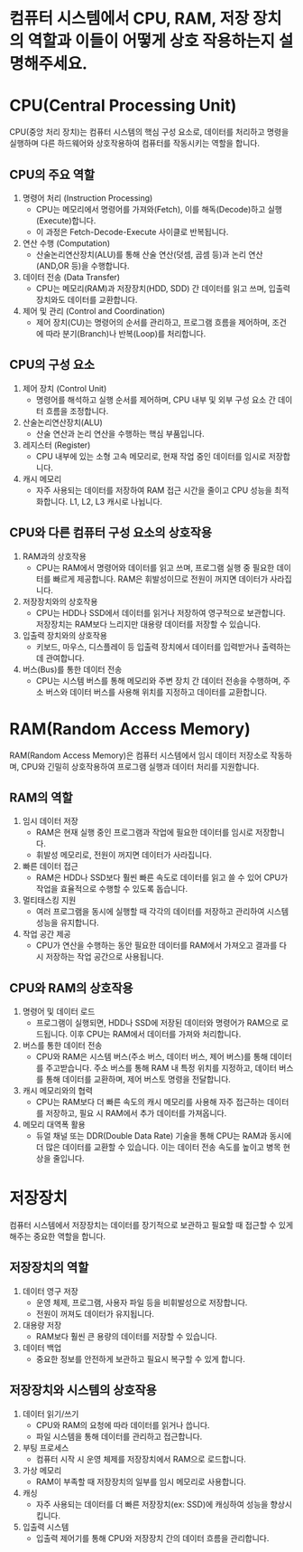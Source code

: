 # 컴퓨터 시스템에서 CPU, RAM, 저장 장치의 역할과 이들이 어떻게 상호 작용하는지 설명해주세요.

# CPU(Central Processing Unit)
CPU(중앙 처리 장치)는 컴퓨터 시스템의 핵심 구성 요소로, 데이터를 처리하고 명령을 실행하며 다른 하드웨어와 상호작용하여 컴퓨터를 작동시키는 역할을 합니다.

## CPU의 주요 역할
1. 명령어 처리 (Instruction Processing)
   - CPU는 메모리에서 명령어를 가져와(Fetch), 이를 해독(Decode)하고 실행(Execute)합니다.
   - 이 과정은 Fetch-Decode-Execute 사이클로 반복됩니다.
2. 연산 수행 (Computation)
   - 산술논리연산장치(ALU)를 통해 산술 연산(덧셈, 곱셈 등)과 논리 연산(AND,OR 등)을 수행합니다.
3. 데이터 전송 (Data Transfer)
   - CPU는 메모리(RAM)과 저장장치(HDD, SDD) 간 데이터를 읽고 쓰며, 입출력 장치와도 데이터를 교환합니다.
4. 제어 및 관리 (Control and Coordination)
   - 제어 장치(CU)는 명령어의 순서를 관리하고, 프로그램 흐름을 제어하며, 조건에 따라 분기(Branch)나 반복(Loop)를 처리합니다.

## CPU의 구성 요소
1. 제어 장치 (Control Unit)
   - 명령어를 해석하고 실행 순서를 제어하며, CPU 내부 및 외부 구성 요소 간 데이터 흐름을 조정합니다.
2. 산술논리연산장치(ALU)
   - 산술 연산과 논리 연산을 수행하는 핵심 부품입니다.
3. 레지스터 (Register)
   - CPU 내부에 있는 소형 고속 메모리로, 현재 작업 중인 데이터를 임시로 저장합니다.
4. 캐시 메모리
   - 자주 사용되는 데이터를 저장하여 RAM 접근 시간을 줄이고 CPU 성능을 최적화합니다. L1, L2, L3 캐시로 나뉩니다.

## CPU와 다른 컴퓨터 구성 요소의 상호작용
1. RAM과의 상호작용
   - CPU는 RAM에서 명령어와 데이터를 읽고 쓰며, 프로그램 실행 중 필요한 데이터를 빠르게 제공합니다. RAM은 휘발성이므로 전원이 꺼지면 데이터가 사라집니다.
2. 저장장치와의 상호작용
   - CPU는 HDD나 SSD에서 데이터를 읽거나 저장하여 영구적으로 보관합니다. 저장장치는 RAM보다 느리지만 대용량 데이터를 저장할 수 있습니다.
3. 입출력 장치와의 상호작용
   - 키보드, 마우스, 디스플레이 등 입출력 장치에서 데이터를 입력받거나 출력하는 데 관여합니다.
4. 버스(Bus)를 통한 데이터 전송
   - CPU는 시스템 버스를 통해 메모리와 주변 장치 간 데이터 전송을 수행하며, 주소 버스와 데이터 버스를 사용해 위치를 지정하고 데이터를 교환합니다.

# RAM(Random Access Memory)
RAM(Random Access Memory)은 컴퓨터 시스템에서 임시 데이터 저장소로 작동하며, CPU와 긴밀히 상호작용하여 프로그램 실행과 데이터 처리를 지원합니다.

## RAM의 역할
1. 임시 데이터 저장
   - RAM은 현재 실행 중인 프로그램과 작업에 필요한 데이터를 임시로 저장합니다.
   - 휘발성 메모리로, 전원이 꺼지면 데이터가 사라집니다.
2. 빠른 데이터 접근
   - RAM은 HDD나 SSD보다 훨씬 빠른 속도로 데이터를 읽고 쓸 수 있어 CPU가 작업을 효율적으로 수행할 수 있도록 돕습니다.
3. 멀티태스킹 지원
   - 여러 프로그램을 동시에 실행할 때 각각의 데이터를 저장하고 관리하여 시스템 성능을 유지합니다.
4. 작업 공간 제공
   - CPU가 연산을 수행하는 동안 필요한 데이터를 RAM에서 가져오고 결과를 다시 저장하는 작업 공간으로 사용됩니다.

## CPU와 RAM의 상호작용
1. 명령어 및 데이터 로드
   - 프로그램이 실행되면, HDD나 SSD에 저장된 데이터와 명령어가 RAM으로 로드됩니다. 이후 CPU는 RAM에서 데이터를 가져와 처리합니다.
2. 버스를 통한 데이터 전송
   - CPU와 RAM은 시스템 버스(주소 버스, 데이터 버스, 제어 버스)를 통해 데이터를 주고받습니다. 주소 버스를 통해 RAM 내 특정 위치를 지정하고, 데이터 버스를 통해 데이터를 교환하며, 제어 버스토 명령을 전달합니다.
3. 캐시 메모리와의 협력
   - CPU는 RAM보다 더 빠른 속도의 캐시 메모리를 사용해 자주 접근하는 데이터를 저장하고, 필요 시 RAM에서 추가 데이터를 가져옵니다.
4. 메모리 대역폭 활용
   - 듀얼 채널 또는 DDR(Double Data Rate) 기술을 통해 CPU는 RAM과 동시에 더 많은 데이터를 교환할 수 있습니다. 이는 데이터 전송 속도를 높이고 병목 현상을 줄입니다.

# 저장장치
컴퓨터 시스템에서 저장장치는 데이터를 장기적으로 보관하고 필요할 때 접근할 수 있게 해주는 중요한 역할을 합니다.

## 저장장치의 역할
1. 데이터 영구 저장
   - 운영 체제, 프로그램, 사용자 파일 등을 비휘발성으로 저장합니다.
   - 전원이 꺼져도 데이터가 유지됩니다.
2. 대용량 저장
   - RAM보다 훨씬 큰 용량의 데이터를 저장할 수 있습니다.
3. 데이터 백업
   - 중요한 정보를 안전하게 보관하고 필요시 복구할 수 있게 합니다.

## 저장장치와 시스템의 상호작용
1. 데이터 읽기/쓰기
   - CPU와 RAM의 요청에 따라 데이터를 읽거나 씁니다.
   - 파일 시스템을 통해 데이터를 관리하고 접근합니다.
2. 부팅 프로세스
   - 컴퓨터 시작 시 운영 체제를 저장장치에서 RAM으로 로드합니다.
3. 가상 메모리
   - RAM이 부족할 때 저장장치의 일부를 임시 메모리로 사용합니다.
4. 캐싱
   - 자주 사용되는 데이터를 더 빠른 저장장치(ex: SSD)에 캐싱하여 성능을 향상시킵니다.
5. 입출력 시스템
   - 입출력 제어기를 통해 CPU와 저장장치 간의 데이터 흐름을 관리합니다.
